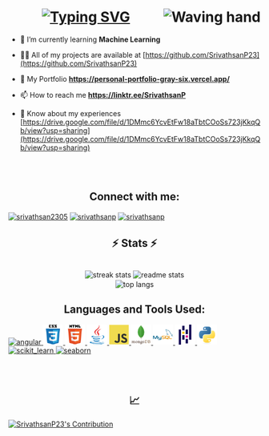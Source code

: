 <link rel="preconnect" href="https://fonts.googleapis.com">
<link rel="preconnect" href="https://fonts.gstatic.com" crossorigin> 
<link href="https://fonts.googleapis.com/css2?family=Baskervville+SC&family=Cedarville+Cursive&family=Dancing+Script:wght@400..700&display=swap" rel="stylesheet">

<h1 align="center">
<a href="https://git.io/typing-svg"><img src="https://readme-typing-svg.herokuapp.com?font=Dancing+Script&size=30&duration=3000&pause=1000&color=ECF79C&width=435&lines=Hi!%F0%9F%91%8B+I'm+Srivathsan+P+%F0%9F%98%89;an+avid+learner+who+enjoys+exploring+new+things." alt="Typing SVG" /></a>
<img align="right" src="https://media1.tenor.com/m/O9P6oHeJ5MwAAAAd/dog-smile.gif" alt="Waving hand">
</h1>


- 🔭 I’m currently learning **Machine Learning** 

- 👨‍💻 All of my projects are available at [https://github.com/SrivathsanP23](https://github.com/SrivathsanP23)

- 💬 My Portfolio **https://personal-portfolio-gray-six.vercel.app/**

- 📫 How to reach me **https://linktr.ee/SrivathsanP**

- 📄 Know about my experiences [https://drive.google.com/file/d/1DMmc6YcvEtFw18aTbtCOoSs723jKkqQb/view?usp=sharing](https://drive.google.com/file/d/1DMmc6YcvEtFw18aTbtCOoSs723jKkqQb/view?usp=sharing)



<br/><br/>
<h2 align="center">Connect with me:</h2>
<p align="left">
<a href="https://twitter.com/srivathsan2305" target="blank"><img align="center" src="https://raw.githubusercontent.com/rahuldkjain/github-profile-readme-generator/master/src/images/icons/Social/twitter.svg" alt="srivathsan2305" height="30" width="40" /></a>
<a href="https://linkedin.com/in/srivathsanp" target="blank"><img align="center" src="https://raw.githubusercontent.com/rahuldkjain/github-profile-readme-generator/master/src/images/icons/Social/linked-in-alt.svg" alt="srivathsanp" height="30" width="40" /></a>
<a href="https://www.leetcode.com/srivathsanp" target="blank"><img align="center" src="https://raw.githubusercontent.com/rahuldkjain/github-profile-readme-generator/master/src/images/icons/Social/leet-code.svg" alt="srivathsanp" height="30" width="40" /></a>
</p>


<h2 align="center">⚡ Stats ⚡</h2>
<br>
<div align=center>
  <img width=390 src="https://github-readme-streak-stats-salesp07.vercel.app/?user=SrivathsanP23&count_private=true&theme=react&border_radius=10" alt="streak stats"/>
  <img width=390 src="https://github-readme-stats-salesp07.vercel.app/api?username=SrivathsanP23&count_private=true&show_icons=true&theme=react&rank_icon=github&border_radius=10" alt="readme stats" />
  <br/>
  <img width=325 align="center" src="https://github-readme-stats-salesp07.vercel.app/api/top-langs/?username=SrivathsanP23&hide=HTML&langs_count=8&layout=compact&theme=react&border_radius=10&size_weight=0.5&count_weight=0.5&exclude_repo=github-readme-stats" alt="top langs" />
</div>




<h2 align="center">Languages and Tools Used:</h3>
<p align="left"> <a href="https://angular.io" target="_blank" rel="noreferrer"> <img src="https://angular.io/assets/images/logos/angular/angular.svg" alt="angular" width="40" height="40"/> </a> <a href="https://www.w3schools.com/css/" target="_blank" rel="noreferrer"> <img src="https://raw.githubusercontent.com/devicons/devicon/master/icons/css3/css3-original-wordmark.svg" alt="css3" width="40" height="40"/> </a> <a href="https://www.w3.org/html/" target="_blank" rel="noreferrer"> <img src="https://raw.githubusercontent.com/devicons/devicon/master/icons/html5/html5-original-wordmark.svg" alt="html5" width="40" height="40"/> </a> <a href="https://www.java.com" target="_blank" rel="noreferrer"> <img src="https://raw.githubusercontent.com/devicons/devicon/master/icons/java/java-original.svg" alt="java" width="40" height="40"/> </a> <a href="https://developer.mozilla.org/en-US/docs/Web/JavaScript" target="_blank" rel="noreferrer"> <img src="https://raw.githubusercontent.com/devicons/devicon/master/icons/javascript/javascript-original.svg" alt="javascript" width="40" height="40"/> </a> <a href="https://www.mongodb.com/" target="_blank" rel="noreferrer"> <img src="https://raw.githubusercontent.com/devicons/devicon/master/icons/mongodb/mongodb-original-wordmark.svg" alt="mongodb" width="40" height="40"/> </a> <a href="https://www.mysql.com/" target="_blank" rel="noreferrer"> <img src="https://raw.githubusercontent.com/devicons/devicon/master/icons/mysql/mysql-original-wordmark.svg" alt="mysql" width="40" height="40"/> </a> <a href="https://pandas.pydata.org/" target="_blank" rel="noreferrer"> <img src="https://raw.githubusercontent.com/devicons/devicon/2ae2a900d2f041da66e950e4d48052658d850630/icons/pandas/pandas-original.svg" alt="pandas" width="40" height="40"/> </a> <a href="https://www.python.org" target="_blank" rel="noreferrer"> <img src="https://raw.githubusercontent.com/devicons/devicon/master/icons/python/python-original.svg" alt="python" width="40" height="40"/> </a> <a href="https://scikit-learn.org/" target="_blank" rel="noreferrer"> <img src="https://upload.wikimedia.org/wikipedia/commons/0/05/Scikit_learn_logo_small.svg" alt="scikit_learn" width="40" height="40"/> </a> <a href="https://seaborn.pydata.org/" target="_blank" rel="noreferrer"> <img src="https://seaborn.pydata.org/_images/logo-mark-lightbg.svg" alt="seaborn" width="40" height="40"/> </a> </p><br /><br />

<h2 align="center">📈</h2>

[![SrivathsanP23's Contribution](https://github-readme-activity-graph.vercel.app/graph?username=SrivathsanP23&custom_title=Srivathsan%20P's%20Contribution%20🚀&color=ffffff&line=00ff00&theme=high-contrast&point=fff0ff&area=true&hide_border=true)](https://github.com/SrivathsanP23)

